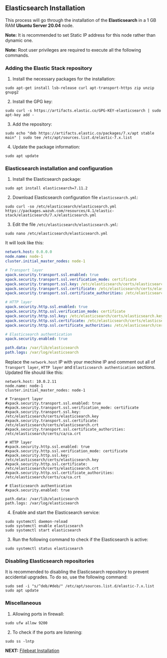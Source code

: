 ## Elasticsearch Installation
This process will go through the installation of the **Elasticsearch** in a 1 GB RAM **Ubuntu Server 20.04** node.

**Note:** It is recommended to set Static IP address for this node rather than dynamic one.

**Note:** Root user privileges are required to execute all the following commands.

### Adding the Elastic Stack repository

1. Install the necessary packages for the installation:
```shell
sudo apt-get install lsb-release curl apt-transport-https zip unzip gnupg2
```
2. Install the GPG key:
```shell
sudo curl -s https://artifacts.elastic.co/GPG-KEY-elasticsearch | sudo apt-key add -
```
3. Add the repository:
```shell
sudo echo "deb https://artifacts.elastic.co/packages/7.x/apt stable main" | sudo tee /etc/apt/sources.list.d/elastic-7.x.list
```
4. Update the package information:
```shell
sudo apt update
```

### Elasticsearch installation and configuration

1. Install the Elasticsearch package:
```shell
sudo apt install elasticsearch=7.11.2
```
2. Download Elasticsearch configuration file `elasticsearch.yml`:
```shell
sudo curl -so /etc/elasticsearch/elasticsearch.yml https://packages.wazuh.com/resources/4.1/elastic-stack/elasticsearch/7.x/elasticsearch.yml
```
3. Edit the file `/etc/elasticsearch/elasticsearch.yml`:
```shell
sudo nano /etc/elasticsearch/elasticsearch.yml
```

It will look like this:

```yml
network.host: 0.0.0.0
node.name: node-1
cluster.initial_master_nodes: node-1

# Transport layer
xpack.security.transport.ssl.enabled: true
xpack.security.transport.ssl.verification_mode: certificate
xpack.security.transport.ssl.key: /etc/elasticsearch/certs/elasticsearch.key
xpack.security.transport.ssl.certificate: /etc/elasticsearch/certs/elasticsearch.crt
xpack.security.transport.ssl.certificate_authorities: /etc/elasticsearch/certs/ca/ca.crt

# HTTP layer
xpack.security.http.ssl.enabled: true
xpack.security.http.ssl.verification_mode: certificate
xpack.security.http.ssl.key: /etc/elasticsearch/certs/elasticsearch.key
xpack.security.http.ssl.certificate: /etc/elasticsearch/certs/elasticsearch.crt
xpack.security.http.ssl.certificate_authorities: /etc/elasticsearch/certs/ca/ca.crt

# Elasticsearch authentication
xpack.security.enabled: true

path.data: /var/lib/elasticsearch
path.logs: /var/log/elasticsearch
```

Replace the `network.host` IP with your mechine IP and comment out all of `Transport layer`, `HTTP layer` and `Elasticsearch authentication` sections. Updated file should like this:

```console
network.host: 10.0.2.11
node.name: node-1
cluster.initial_master_nodes: node-1

# Transport layer
#xpack.security.transport.ssl.enabled: true
#xpack.security.transport.ssl.verification_mode: certificate
#xpack.security.transport.ssl.key: /etc/elasticsearch/certs/elasticsearch.key
#xpack.security.transport.ssl.certificate: /etc/elasticsearch/certs/elasticsearch.crt
#xpack.security.transport.ssl.certificate_authorities: /etc/elasticsearch/certs/ca/ca.crt

# HTTP layer
#xpack.security.http.ssl.enabled: true
#xpack.security.http.ssl.verification_mode: certificate
#xpack.security.http.ssl.key: /etc/elasticsearch/certs/elasticsearch.key
#xpack.security.http.ssl.certificate: /etc/elasticsearch/certs/elasticsearch.crt
#xpack.security.http.ssl.certificate_authorities: /etc/elasticsearch/certs/ca/ca.crt

# Elasticsearch authentication
#xpack.security.enabled: true

path.data: /var/lib/elasticsearch
path.logs: /var/log/elasticsearch
```

4. Enable and start the Elasticsearch service:
```shell
sudo systemctl daemon-reload
sudo systemctl enable elasticsearch
sudo systemctl start elasticsearch
```
3. Run the following command to check if the Elasticsearch is active:
```shell
sudo systemctl status elasticsearch
```

### Disabling Elasticsearch repositories

It is recommended to disabling the Elasticsearch repository to prevent accidental upgrades. To do so, use the following command:

```shell
sudo sed -i "s/^deb/#deb/" /etc/apt/sources.list.d/elastic-7.x.list
sudo apt update
```

### Miscellaneous

1. Allowing ports in firewall:
```shell
sudo ufw allow 9200
```
2. To check if the ports are listening:
```shell
sudo ss -lntp
```

**NEXT:** [Filebeat Installation](./filebeat-setup.md)
